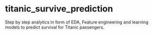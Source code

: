# titanic_survive_prediction
Step by step analytics in form of EDA, Feature engineering and learning models to predict survival for Titanic passengers.
